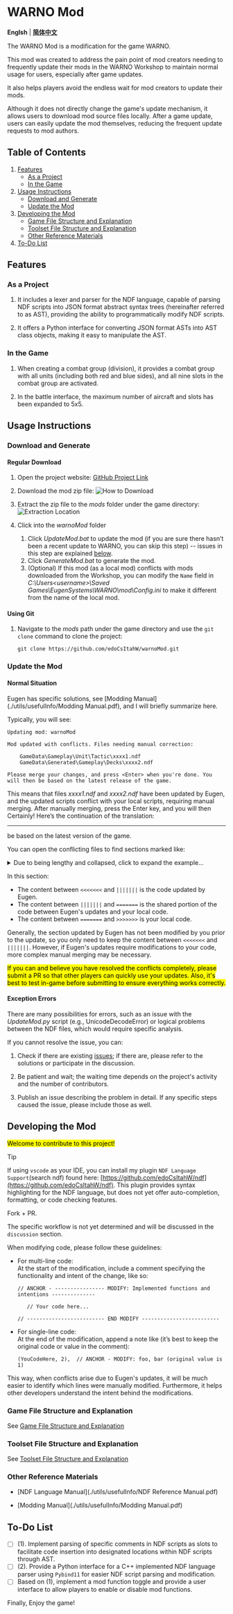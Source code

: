 # WARNO Mod

**Englsh** | **[简体中文](./README_zh.md)**

The WARNO Mod is a modification for the game WARNO.

This mod was created to address the pain point of mod creators needing to frequently update their mods in the WARNO Workshop to maintain normal usage for users, especially after game updates.

It also helps players avoid the endless wait for mod creators to update their mods.

Although it does not directly change the game's update mechanism, it allows users to download mod source files locally. After a game update, users can easily update the mod themselves, reducing the frequent update requests to mod authors.

## Table of Contents

1. [Features](#features)
   * [As a Project](#as-a-project)
   * [In the Game](#in-the-game)
2. [Usage Instructions](#usage-instructions)
   * [Download and Generate](#download-and-generate)
   * [Update the Mod](#update-the-mod)
3. [Developing the Mod](#developing-the-mod)
   * [Game File Structure and Explanation](#game-file-structure-and-explanation)
   * [Toolset File Structure and Explanation](#toolset-file-structure-and-explanation)
   * [Other Reference Materials](#other-reference-materials)
4. [To-Do List](#to-do-list)

## Features

### As a Project

1. It includes a lexer and parser for the NDF language, capable of parsing NDF scripts into JSON format abstract syntax trees (hereinafter referred to as AST), providing the ability to programmatically modify NDF scripts.

2. It offers a Python interface for converting JSON format ASTs into AST class objects, making it easy to manipulate the AST.

### In the Game

1. When creating a combat group (division), it provides a combat group with all units (including both red and blue sides), and all nine slots in the combat group are activated.

2. In the battle interface, the maximum number of aircraft and slots has been expanded to 5x5.

## Usage Instructions

### Download and Generate

#### Regular Download

1. Open the project website: [GitHub Project Link](https://github.com/edoCsItahW/warnoMod)

2. Download the mod zip file: 
    ![How to Download](./static/img/usageDownload_en.png)

3. Extract the zip file to the *mods* folder under the game directory:
   ![Extraction Location](./static/img/gameModDir.png)

4. Click into the *warnoMod* folder
   1. Click *UpdateMod.bat* to update the mod (if you are sure there hasn’t been a recent update to WARNO, you can skip this step) -- issues in this step are explained [below](#update-the-mod).
   2. Click *GenerateMod.bat* to generate the mod.
   3. (Optional) If this mod (as a local mod) conflicts with mods downloaded from the Workshop, you can modify the `Name` field in *C:\Users\<username>\Saved Games\EugenSystems\WARNO\mod\Config.ini* to make it different from the name of the local mod.

#### Using Git

1. Navigate to the *mods* path under the game directory and use the `git clone` command to clone the project:

    ```dos
    git clone https://github.com/edoCsItahW/warnoMod.git
    ```

### Update the Mod

#### Normal Situation

Eugen has specific solutions, see [Modding Manual](./utils/usefulInfo/Modding Manual.pdf), and I will briefly summarize here.

Typically, you will see:
   ```dos
   Updating mod: warnoMod
   
   Mod updated with conflicts. Files needing manual correction:
   
       GameData\Gameplay\Unit\Tactic\xxxx1.ndf
       GameData\Generated\Gameplay\Decks\xxxx2.ndf
   
   Please merge your changes, and press <Enter> when you're done. You will then be based on the latest release of the game.
   ```

This means that files *xxxx1.ndf* and *xxxx2.ndf* have been updated by Eugen, and the updated scripts conflict with your local scripts, requiring manual merging. After manually merging, press the Enter key, and you will then
Certainly! Here’s the continuation of the translation:

---

be based on the latest version of the game.

You can open the conflicting files to find sections marked like:

<details>

   <summary>Due to being lengthy and collapsed, click to expand the example...</summary>
   
   ```ndf
   <<<<<<<
       ModulesDescriptors =
       [
           TAllianceDescriptionModuleDescriptor
           (
           ),
           TAllianceScoreModuleDescriptor
           (
           ),
           TAllianceIncomeBonusModuleDescriptor
           (
           ),
           TAllianceRelationsModuleDescriptor
           (
           ),
   |||||||
       ModulesDescriptors =
       [
           TAllianceDescriptionModuleDescriptor
           (
           ),
           TAllianceScoreModuleDescriptor
           (
           ),
           TAllianceRelationsModuleDescriptor
           (
           ),
   =======
       ModulesDescriptors = [
           TAllianceDescriptionModuleDescriptor(),
           TAllianceScoreModuleDescriptor(),
           TAllianceRelationsModuleDescriptor(),
   >>>>>>>
   ```
</details>


In this section:

* The content between `<<<<<<<` and `|||||||` is the code updated by Eugen.
* The content between `|||||||` and `=======` is the shared portion of the code between Eugen's updates and your local code.
* The content between `=======` and `>>>>>>>` is your local code.

Generally, the section updated by Eugen has not been modified by you prior to the update, so you only need to keep the content between `<<<<<<<` and `|||||||`. However, if Eugen's updates require modifications to your code, more complex manual merging may be necessary.

<mark>If you can and believe you have resolved the conflicts completely, please submit a PR so that other players can quickly use your updates. Also, it's best to test in-game before submitting to ensure everything works correctly.</mark>

#### Exception Errors

There are many possibilities for errors, such as an issue with the *UpdateMod.py* script (e.g., UnicodeDecodeError) or logical problems between the NDF files, which would require specific analysis.

If you cannot resolve the issue, you can:

1. Check if there are existing [issues](https://github.com/edoCsItahW/warnoMod/issues); if there are, please refer to the solutions or participate in the discussion.

2. Be patient and wait; the waiting time depends on the project's activity and the number of contributors.

3. Publish an issue describing the problem in detail. If any specific steps caused the issue, please include those as well.

## Developing the Mod

<mark>Welcome to contribute to this project!</mark>

> [!TIP]
> If using `vscode` as your IDE, you can install my plugin `NDF Language Support`(search ndf) found here: [https://github.com/edoCsItahW/ndf](https://github.com/edoCsItahW/ndf). This plugin provides syntax highlighting for the NDF language, but does not yet offer auto-completion, formatting, or code checking features.

Fork + PR.

The specific workflow is not yet determined and will be discussed in the `discussion` section.

When modifying code, please follow these guidelines:

* For multi-line code:  
   At the start of the modification, include a comment specifying the functionality and intent of the change, like so:
   ```ndf
   // ANCHOR - ---------------- MODIFY: Implemented functions and intentions --------------

      // Your code here...

   // ------------------------- END MODIFY -------------------------
   ```

* For single-line code:  
   At the end of the modification, append a note like (it’s best to keep the original code or value in the comment):
   ```ndf
   (YouCodeHere, 2),  // ANCHOR - MODIFY: foo, bar (original value is 1)
   ```

This way, when conflicts arise due to Eugen's updates, it will be much easier to identify which lines were manually modified. Furthermore, it helps other developers understand the intent behind the modifications.

### Game File Structure and Explanation

See [Game File Structure and Explanation]()

### Toolset File Structure and Explanation

See [Toolset File Structure and Explanation](./utils/utilsFileStruc.md)

### Other Reference Materials

* [NDF Language Manual](./utils/usefulInfo/NDF Reference Manual.pdf)

* [Modding Manual](./utils/usefulInfo/Modding Manual.pdf)

## To-Do List

* [ ] (1). Implement parsing of specific comments in NDF scripts as slots to facilitate code insertion into designated locations within NDF scripts through AST.
* [ ] (2). Provide a Python interface for a C++ implemented NDF language parser using `Pybind11` for easier NDF script parsing and modification.
* [ ] Based on (1), implement a mod function toggle and provide a user interface to allow players to enable or disable mod functions.

Finally, Enjoy the game!
